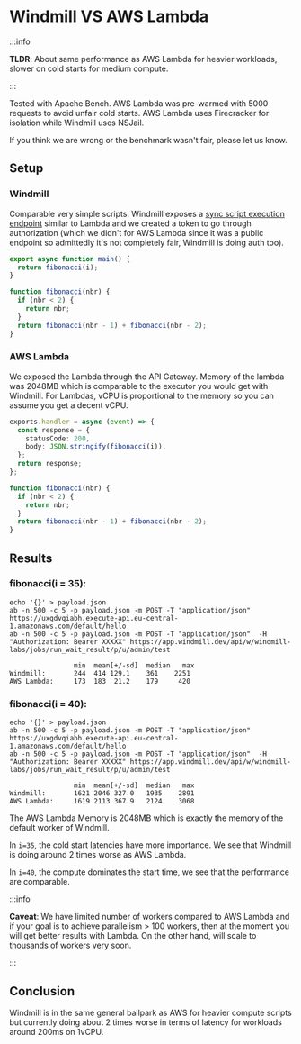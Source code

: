 # Windmill VS AWS Lambda

:::info

**TLDR**: About same performance as AWS Lambda for heavier workloads, slower on
cold starts for medium compute.

:::

Tested with Apache Bench. AWS Lambda was pre-warmed with 5000 requests to avoid
unfair cold starts. AWS Lambda uses Firecracker for isolation while Windmill
uses NSJail.

If you think we are wrong or the benchmark wasn't fair, please let us know.

## Setup

### Windmill

Comparable very simple scripts. Windmill exposes a
[sync script execution endpoint](../../core_concepts/4_webhooks/index.md)
similar to Lambda and we created a token to go through authorization (which we
didn't for AWS Lambda since it was a public endpoint so admittedly it's not
completely fair, Windmill is doing auth too).

```typescript
export async function main() {
  return fibonacci(i);
}

function fibonacci(nbr) {
  if (nbr < 2) {
    return nbr;
  }
  return fibonacci(nbr - 1) + fibonacci(nbr - 2);
}
```

### AWS Lambda

We exposed the Lambda through the API Gateway. Memory of the lambda was 2048MB
which is comparable to the executor you would get with Windmill. For Lambdas,
vCPU is proportional to the memory so you can assume you get a decent vCPU.

```typescript
exports.handler = async (event) => {
  const response = {
    statusCode: 200,
    body: JSON.stringify(fibonacci(i)),
  };
  return response;
};

function fibonacci(nbr) {
  if (nbr < 2) {
    return nbr;
  }
  return fibonacci(nbr - 1) + fibonacci(nbr - 2);
}
```

## Results

### fibonacci(i = 35):

```
echo '{}' > payload.json
ab -n 500 -c 5 -p payload.json -m POST -T "application/json"  https://uxgdvqiabh.execute-api.eu-central-1.amazonaws.com/default/hello 
ab -n 500 -c 5 -p payload.json -m POST -T "application/json"  -H "Authorization: Bearer XXXXX" https://app.windmill.dev/api/w/windmill-labs/jobs/run_wait_result/p/u/admin/test

                min  mean[+/-sd]  median   max
Windmill:       244  414 129.1    361    2251
AWS Lambda:     173  183  21.2    179     420
```

### fibonacci(i = 40):

```
echo '{}' > payload.json
ab -n 500 -c 5 -p payload.json -m POST -T "application/json"  https://uxgdvqiabh.execute-api.eu-central-1.amazonaws.com/default/hello 
ab -n 500 -c 5 -p payload.json -m POST -T "application/json"  -H "Authorization: Bearer XXXXX" https://app.windmill.dev/api/w/windmill-labs/jobs/run_wait_result/p/u/admin/test

                min  mean[+/-sd]  median   max
Windmill:       1621 2046 327.0   1935    2891
AWS Lambda:     1619 2113 367.9   2124    3068
```

The AWS Lambda Memory is 2048MB which is exactly the memory of the default
worker of Windmill.

In `i=35`, the cold start latencies have more importance. We see that Windmill
is doing around 2 times worse as AWS Lambda.

In `i=40`, the compute dominates the start time, we see that the performance are
comparable.

:::info

**Caveat**: We have limited number of workers compared to AWS Lambda and if your
goal is to achieve parallelism > 100 workers, then at the moment you will get
better results with Lambda. On the other hand, will scale to thousands of
workers very soon.

:::

## Conclusion

Windmill is in the same general ballpark as AWS for heavier compute scripts but
currently doing about 2 times worse in terms of latency for workloads around
200ms on 1vCPU.
